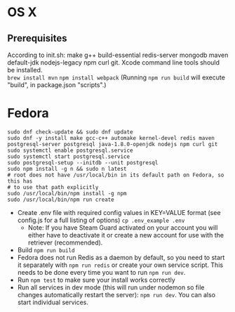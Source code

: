 # OS X
## Prerequisites
According to init.sh: make g++ build-essential redis-server mongodb maven default-jdk nodejs-legacy npm curl git. Xcode command line tools should be installed.   
`brew install mvn` 
`npm install webpack`
(Running `npm run build` will execute "build", in package.json "scripts".)

# Fedora
    sudo dnf check-update && sudo dnf update
    sudo dnf -y install make gcc-c++ automake kernel-devel redis maven postgresql-server postgresql java-1.8.0-openjdk nodejs npm curl git
    sudo systemctl enable postgresql.service
    sudo systemctl start postgresql.service
    sudo postgresql-setup --initdb --unit postgresql
    sudo npm install -g n && sudo n latest
    # root does not have /usr/local/bin in its default path on Fedora, so this has
    # to use that path explicitly
    sudo /usr/local/bin/npm install -g npm
    sudo /usr/local/bin/npm run create

* Create .env file with required config values in KEY=VALUE format (see config.js for a full listing of options) `cp .env_example .env`
  * Note: If you have Steam Guard activated on your account you will
    either have to deactivate it or create a new account for use with
    the retriever (recommended).
* Build `npm run build`
* Fedora does not run Redis as a daemon by default, so you need to start it separately with `npm run redis` or create your own service script. This needs to be done every time you want to run `npm run dev`.
* Run `npm test` to make sure your install works correctly
* Run all services in dev mode (this will run under nodemon so file changes automatically restart the server): `npm run dev`. You can also start individual services.